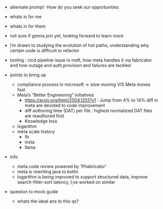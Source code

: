- alternate prompt
    -How do you seek our opportunities

- whats in for me
- whats in for them

- not sure if gonna join yet, looking forward to learn more
-  I’m drawn to studying the evolution of hot paths, understanding why certain code is difficult to refactor
- tooling : cicd pipeline issue in msft, how meta handles it via fabricator and how outage and auth,provision and failures are tackled

- points to bring up
    - compliance process in microsoft -> slow moving V/S Meta moves fast
    - Meta’s “Better Engineering” initiatives
        - https://arxiv.org/html/2504.12517v1 : Jump from  4% to 14% diff in meta are devoted to code improvement
        - diff authoring time (DAT) per file : highest normalized DAT files are reauthored first
        - Knowledge loss
    - logarithm 
    - meta scale history
        - fb
        - insta
        - llama

- info
    - meta code review powered by 'Phabricator'
    - meta is rewriting java to kotlin
    - logarithm is being improved to support structured data, improve search-filter-sort latency, I;ve worked on similar


- question to mock guide
    - whats the ideal ans to this qs?
